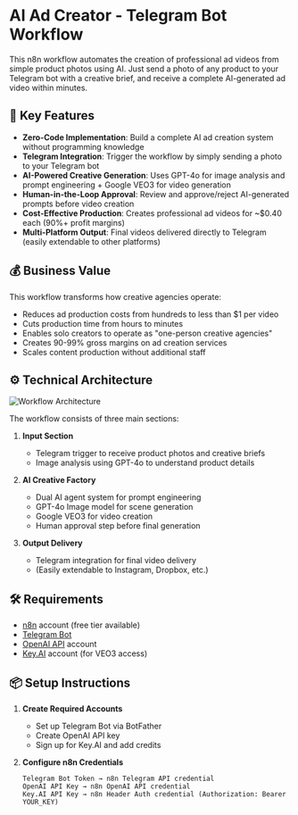 # AI Ad Creator - Telegram Bot Workflow



This n8n workflow automates the creation of professional ad videos from simple product photos using AI. Just send a photo of any product to your Telegram bot with a creative brief, and receive a complete AI-generated ad video within minutes.

## 🚀 Key Features

- **Zero-Code Implementation**: Build a complete AI ad creation system without programming knowledge
- **Telegram Integration**: Trigger the workflow by simply sending a photo to your Telegram bot
- **AI-Powered Creative Generation**: Uses GPT-4o for image analysis and prompt engineering + Google VEO3 for video generation
- **Human-in-the-Loop Approval**: Review and approve/reject AI-generated prompts before video creation
- **Cost-Effective Production**: Creates professional ad videos for ~$0.40 each (90%+ profit margins)
- **Multi-Platform Output**: Final videos delivered directly to Telegram (easily extendable to other platforms)

## 💰 Business Value

This workflow transforms how creative agencies operate:
- Reduces ad production costs from hundreds to less than $1 per video
- Cuts production time from hours to minutes
- Enables solo creators to operate as "one-person creative agencies"
- Creates 90-99% gross margins on ad creation services
- Scales content production without additional staff

## ⚙️ Technical Architecture

![Workflow Architecture](architecture.png)

The workflow consists of three main sections:

1. **Input Section**
   - Telegram trigger to receive product photos and creative briefs
   - Image analysis using GPT-4o to understand product details

2. **AI Creative Factory**
   - Dual AI agent system for prompt engineering
   - GPT-4o Image model for scene generation
   - Google VEO3 for video creation
   - Human approval step before final generation

3. **Output Delivery**
   - Telegram integration for final video delivery
   - (Easily extendable to Instagram, Dropbox, etc.)

## 🛠️ Requirements

- [n8n](https://n8n.io/) account (free tier available)
- [Telegram Bot](https://core.telegram.org/bots#6-botfather) 
- [OpenAI API](https://platform.openai.com/) account
- [Key.AI](https://keyai.com/) account (for VEO3 access)

## 📦 Setup Instructions

1. **Create Required Accounts**
   - Set up Telegram Bot via BotFather
   - Create OpenAI API key
   - Sign up for Key.AI and add credits

2. **Configure n8n Credentials**
   ```plaintext
   Telegram Bot Token → n8n Telegram API credential
   OpenAI API Key → n8n OpenAI API credential
   Key.AI API Key → n8n Header Auth credential (Authorization: Bearer YOUR_KEY)
